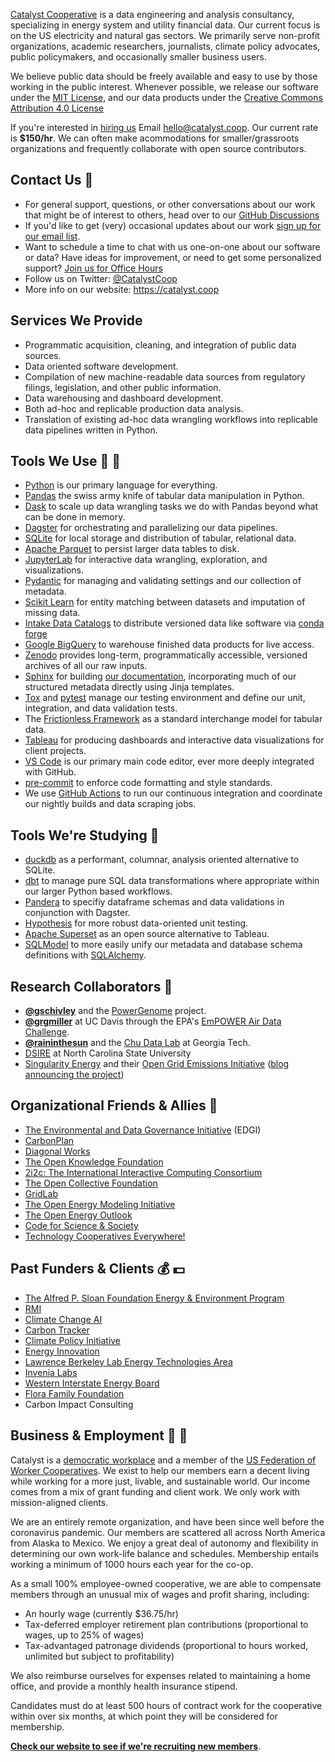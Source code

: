 [Catalyst Cooperative](https://catalyst.coop) is a data engineering and analysis
consultancy, specializing in energy system and utility financial data. Our current
focus is on the US electricity and natural gas sectors. We primarily serve 
non-profit organizations, academic researchers, journalists, climate policy advocates,
public policymakers, and occasionally smaller business users.

We believe public data should be freely available and easy to use by those working in
the public interest.  Whenever possible, we release our software under the [MIT
License](https://opensource.org/licenses/MIT), and our data products under the [Creative
Commons Attribution 4.0 License](https://creativecommons.org/licenses/by/4.0/)

If you're interested in [hiring us](https://catalyst.coop/hire-catalyst)
Email [hello@catalyst.coop](mailto:hello@catalyst.coop). Our current rate is
**$150/hr**. We can often make acommodations for smaller/grassroots organizations and
frequently collaborate with open source contributors.

## Contact Us :love_letter:
* For general support, questions, or other conversations about our work
  that might be of interest to others, head over to our
  [GitHub Discussions](https://github.com/orgs/catalyst-cooperative/discussions)
* If you'd like to get (very) occasional updates about our work
  [sign up for our email list](https://catalyst.coop/updates/).
* Want to schedule a time to chat with us one-on-one about our software or data? Have
  ideas for improvement, or need to get some personalized support? [Join us for Office
  Hours](https://calend.ly/catalyst-cooperative/pudl-office-hours)
* Follow us on Twitter: [@CatalystCoop](https://twitter.com/CatalystCoop)
* More info on our website: https://catalyst.coop

## Services We Provide
* Programmatic acquisition, cleaning, and integration of public data sources.
* Data oriented software development.
* Compilation of new machine-readable data sources from regulatory filings, legislation,
  and other public information.
* Data warehousing and dashboard development.
* Both ad-hoc and replicable production data analysis.
* Translation of existing ad-hoc data wrangling workflows into replicable data pipelines
  written in Python.

## Tools We Use :hammer: :wrench:

* [Python](https://www.python.org/) is our primary language for everything.
* [Pandas](https://pandas.pydata.org/) the swiss army knife of tabular data manipulation
  in Python.
* [Dask](https://www.dask.org/) to scale up data wrangling tasks we do with Pandas
  beyond what can be done in memory.
* [Dagster](https://dagster.io) for orchestrating and parallelizing our data pipelines.
* [SQLite](https://www.sqlite.org/) for local storage and distribution of tabular,
  relational data.
* [Apache Parquet](https://parquet.apache.org/) to persist larger data tables to disk.
* [JupyterLab](https://jupyter.org/) for interactive data wrangling, exploration, and
  visualizations.
* [Pydantic](https://pydantic-docs.helpmanual.io/) for managing and validating settings
  and our collection of metadata.
* [Scikit Learn](https://scikit-learn.org/) for entity matching between datasets and
  imputation of missing data.
* [Intake Data Catalogs](https://github.com/intake/intake) to distribute
  versioned data like software via [conda forge](https://github.com/conda-forge)
* [Google BigQuery](https://cloud.google.com/bigquery) to warehouse finished data
  products for live access.
* [Zenodo](https://zenodo.org/communities/catalyst-cooperative/) provides long-term,
  programmatically accessible, versioned archives of all our raw inputs.
* [Sphinx](https://www.sphinx-doc.org/) for building [our
  documentation](https://catalystcoop-pudl.readthedocs.io/en/latest/), incorporating
  much of our structured metadata directly using Jinja templates.
* [Tox](https://tox.wiki/) and [pytest](https://docs.pytest.org) manage our testing
  environment and define our unit, integration, and data validation tests.
* The [Frictionless Framework](https://framework.frictionlessdata.io/) as a standard
  interchange model for tabular data.
* [Tableau](https://www.tableau.com/) for producing dashboards and interactive data
  visualizations for client projects.
* [VS Code](https://code.visualstudio.com/) is our primary main code editor, ever more
  deeply integrated with GitHub.
* [pre-commit](https://pre-commit.com/) to enforce code formatting and style standards.
* We use [GitHub Actions](https://docs.github.com/en/actions) to run our continuous
  integration and coordinate our nightly builds and data scraping jobs.

## Tools We're Studying :construction:

* [duckdb](https://duckdb.org/) as a performant, columnar, analysis oriented alternative
  to SQLite.
* [dbt](https://www.getdbt.com/) to manage pure SQL data transformations where
  appropriate within our larger Python based workflows.
* [Pandera](https://pandera.readthedocs.io/) to specifiy dataframe schemas and data
  validations in conjunction with Dagster.
* [Hypothesis](https://hypothesis.readthedocs.io/) for more robust data-oriented unit
  testing.
* [Apache Superset](https://superset.apache.org/) as an open source alternative to
  Tableau.
* [SQLModel](https://sqlmodel.tiangolo.com/) to more easily unify our metadata and
  database schema definitions with [SQLAlchemy](https://www.sqlalchemy.org/).

## Research Collaborators :brain:

* **[@gschivley](https://github.com/gschivley)** and the [PowerGenome](https://github.com/PowerGenome/PowerGenome) project.
* **[@grgmiller](https://github.com/grgmiller)** at UC Davis through the EPA's [EmPOWER Air Data Challenge](https://www.epa.gov/airmarkets/empower-air-data-challenge).
* **[@raininthesun](https://github.com/raininthesun)** and the [Chu Data Lab](https://chu-data-lab.cc.gatech.edu/) at Georgia Tech.
* [DSIRE](https://www.dsireusa.org/) at North Carolina State University
* [Singularity Energy](https://singularity.energy/) and their [Open Grid Emissions
  Initiative](https://github.com/singularity-energy/open-grid-emissions) ([blog
  announcing the
  project](https://medium.com/singularity-energy/introducing-the-open-grid-emissions-initiative-42f68f3b3f49))

## Organizational Friends & Allies :revolving_hearts:

* [The Environmental and Data Governance Initiative](https://envirodatagov.org/) (EDGI)
* [CarbonPlan](https://carbonplan.org/)
* [Diagonal Works](https://diagonal.works/)
* [The Open Knowledge Foundation](https://okfn.org/)
* [2i2c: The International Interactive Computing Consortium](https://2i2c.org/)
* [The Open Collective Foundation](https://opencollective.foundation/)
* [GridLab](https://gridlab.org/)
* [The Open Energy Modeling Initiative](https://openmod-initiative.org/)
* [The Open Energy Outlook](https://github.com/TemoaProject/oeo)
* [Code for Science & Society](https://codeforscience.org/)
* [Technology Cooperatives Everywhere!](https://tech-coops.xyz/)

## Past Funders & Clients :moneybag: :dollar:

* [The Alfred P. Sloan Foundation Energy & Environment Program](https://sloan.org/programs/research/energy-and-environment)
* [RMI](https://rmi.org/)
* [Climate Change AI](https://www.climatechange.ai/)
* [Carbon Tracker](https://carbontracker.org)
* [Climate Policy Initiative](https://www.climatepolicyinitiative.org/)
* [Energy Innovation](https://energyinnovation.org/)
* [Lawrence Berkeley Lab Energy Technologies Area](https://eta.lbl.gov/)
* [Invenia Labs](https://www.invenia.ca/)
* [Western Interstate Energy Board](https://www.westernenergyboard.org/)
* [Flora Family Foundation](https://www.florafamily.org/)
* Carbon Impact Consulting

## Business & Employment :evergreen_tree: :evergreen_tree:

Catalyst is a [democratic workplace](https://institute.coop/) and a member of the [US
Federation of Worker Cooperatives](https://usworker.coop). We exist to help our members
earn a decent living while working for a more just, livable, and sustainable world. Our
income comes from a mix of grant funding and client work. We only work with
mission-aligned clients.

We are an entirely remote organization, and have been since well before the coronavirus 
pandemic. Our members are scattered all across North America from Alaska to Mexico. We
enjoy a great deal of autonomy and flexibility in determining our own work-life balance
and schedules. Membership entails working a minimum of 1000 hours each year for the
co-op.

As a small 100% employee-owned cooperative, we are able to compensate members through an
unusual mix of wages and profit sharing, including:

* An hourly wage (currently $36.75/hr)
* Tax-deferred employer retirement plan contributions (proportional to wages, up to 25%
  of wages)
* Tax-advantaged patronage dividends (proportional to hours worked, unlimited but
  subject to profitability)

We also reimburse ourselves for expenses related to maintaining a home office, and
provide a monthly health insurance stipend.

Candidates must do at least 500 hours of contract work for the cooperative within over
six months, at which point they will be considered for membership.

**[Check our website to see if we're recruiting new
members](https://catalyst.coop/work-with-us/)**.
